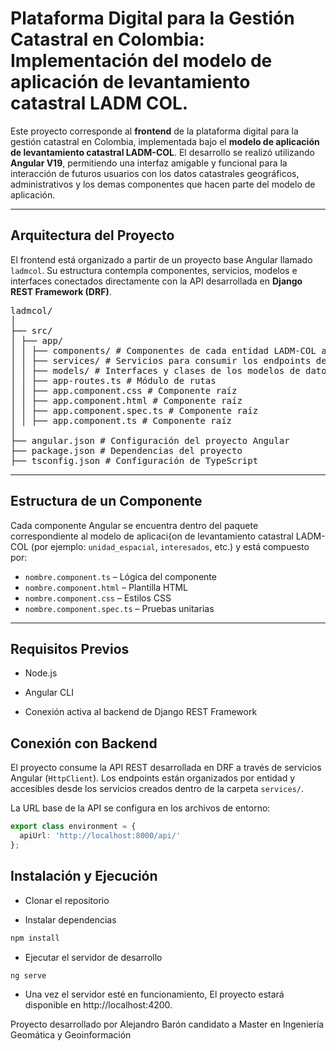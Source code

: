 # Plataforma Digital para la Gestión Catastral en Colombia: Implementación del modelo de aplicación de levantamiento catastral LADM COL.

Este proyecto corresponde al **frontend** de la plataforma digital para la gestión catastral en Colombia, implementada bajo el **modelo de aplicación de levantamiento catastral LADM-COL**. El desarrollo se realizó utilizando **Angular V19**, permitiendo una interfaz amigable y funcional para la interacción de futuros usuarios con los datos catastrales geográficos, administrativos y los demas componentes que hacen parte del modelo de aplicación.

---

## Arquitectura del Proyecto

El frontend está organizado a partir de un proyecto base Angular llamado `ladmcol`. Su estructura contempla componentes, servicios, modelos e interfaces conectados directamente con la API desarrollada en **Django REST Framework (DRF)**.

<pre>
ladmcol/
│
├── src/
│ ├── app/
│ │ ├── components/ # Componentes de cada entidad LADM-COL agrupados por paquete
│ │ ├── services/ # Servicios para consumir los endpoints del backend
│ │ ├── models/ # Interfaces y clases de los modelos de datos
│ │ ├── app-routes.ts # Módulo de rutas
│ │ ├── app.component.css # Componente raíz
│ │ ├── app.component.html # Componente raíz
│ │ ├── app.component.spec.ts # Componente raíz
│ │ ├── app.component.ts # Componente raíz
│
├── angular.json # Configuración del proyecto Angular
├── package.json # Dependencias del proyecto
├── tsconfig.json # Configuración de TypeScript
</pre>

---

## Estructura de un Componente

Cada componente Angular se encuentra dentro del paquete correspondiente al modelo de aplicaci{on de levantamiento catastral LADM-COL (por ejemplo: `unidad_espacial`, `interesados`, etc.) y está compuesto por:

- `nombre.component.ts` – Lógica del componente
- `nombre.component.html` – Plantilla HTML
- `nombre.component.css` – Estilos CSS
- `nombre.component.spec.ts` – Pruebas unitarias

---

## Requisitos Previos
- Node.js

- Angular CLI

- Conexión activa al backend de Django REST Framework

## Conexión con Backend

El proyecto consume la API REST desarrollada en DRF a través de servicios Angular (`HttpClient`). Los endpoints están organizados por entidad y accesibles desde los servicios creados dentro de la carpeta `services/`.

La URL base de la API se configura en los archivos de entorno:

```ts
export class environment = {
  apiUrl: 'http://localhost:8000/api/'
};
```

## Instalación y Ejecución
- Clonar el repositorio

- Instalar dependencias
```bash
npm install
```

- Ejecutar el servidor de desarrollo
```bash
ng serve
```

- Una vez el servidor esté en funcionamiento, El proyecto estará disponible en http://localhost:4200.

Proyecto desarrollado por Alejandro Barón candidato a Master en Ingeniería Geomática y Geoinformación
